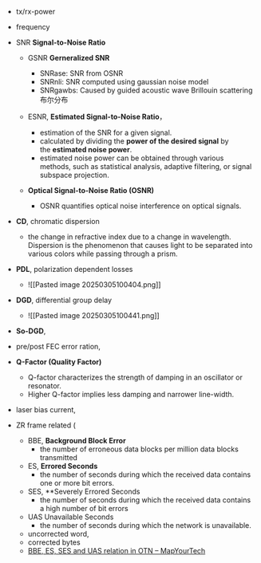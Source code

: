 
- tx/rx-power
- frequency
- SNR **Signal-to-Noise Ratio** 
	- GSNR **Gerneralized SNR**
		- SNRase: SNR from OSNR
		- SNRnli: SNR computed using gaussian noise model
		- SNRgawbs: Caused by guided acoustic wave Brillouin scattering布尔分布

	- ESNR, **Estimated Signal-to-Noise Ratio**，
		- estimation of the SNR for a given signal.
		- calculated by dividing the **power of the desired signal** by the **estimated noise power**.
		 - estimated noise power can be obtained through various methods, such as statistical analysis, adaptive filtering, or signal subspace projection.
	- **Optical Signal-to-Noise Ratio (OSNR)**
		- OSNR quantifies optical noise interference on optical signals.
- **CD**, chromatic dispersion
	- the change in refractive index due to a change in wavelength. Dispersion is the phenomenon that causes light to be separated into various colors while passing through a prism.
- **PDL**, polarization dependent losses
	- ![[Pasted image 20250305100404.png]]
- **DGD**, differential group delay
	- ![[Pasted image 20250305100441.png]]
- **So-DGD**,
- pre/post FEC error ration,
- **Q-Factor (Quality Factor)**
	- Q-factor characterizes the strength of damping in an oscillator or resonator.
	- Higher Q-factor implies less damping and narrower line-width.

- laser bias current,
- ZR frame related (
	- BBE, **Background Block Error**
		- the number of erroneous data blocks per million data blocks transmitted
	- ES, **Errored Seconds**
		- the number of seconds during which the received data contains one or more bit errors.
	- SES, **Severely Errored Seconds
		- the number of seconds during which the received data contains a high number of bit errors
	- UAS Unavailable Seconds
		- the number of seconds during which the network is unavailable.
	- uncorrected word,
	- corrected bytes
	- [BBE, ES, SES and UAS relation in OTN – MapYourTech](https://mapyourtech.com/bbe-es-ses-and-uas-relation-in-otn/)
